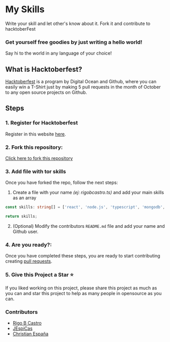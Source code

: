 
# My Skills

Write your skill and let other's know about it.
Fork it and contribute to hacktoberFest

### Get yourself free goodies by just writing a hello world!
Say hi to the world in any language of your choice!


## What is Hacktoberfest?
[Hacktoberfest](https://hacktoberfest.digitalocean.com/) is a program by Digital Ocean and Github, where you can easily win a T-Shirt just by making 5 pull requests in the month of October to any open source projects on Github.

## Steps

### 1. Register for Hacktoberfest

Register in this website [here](https://hacktoberfest.digitalocean.com).

### 2. Fork this repository:

<a class="github-button" href="https://github.com/ivoymx/my-skills/fork" data-size="large" data-show-count="true" aria-label="Fork ivoymx/my-skills on GitHub">Click here to fork this repository</a>

### 3. Add file with tor skills

Once you have forked the repo, follow the next steps: 

1. Create a file with your name _(ej: rigobcastro.ts)_ and add your main skills as an array

```ts
const skills: string[] = ['react', 'node.js', 'typescript', 'mongodb', 'mysql', 'prisma', 'serverless', 'nestjs', 'styled-components', 'redux', 'react-native', 'expo', '']

return skills;
```

2. (Optional) Modify the contributors `README.md` file and add your name and Github user.

### 4. Are you ready?:

Once you have completed these steps, you are ready to start contributing creating [pull requests](https://github.com/ivoymx/my-skills/pulls).

### 5. Give this Project a Star :star:

If you liked working on this project, please share this project as much 
as you can and star this project to help as many people in opensource as you can.

### Contributors

- [Rigo B Castro](https://github.com/rigobcastro)
- [JEspiCas](https://github.com/jespicas)
- [Christian España](https://github.com/chrisaandes)
